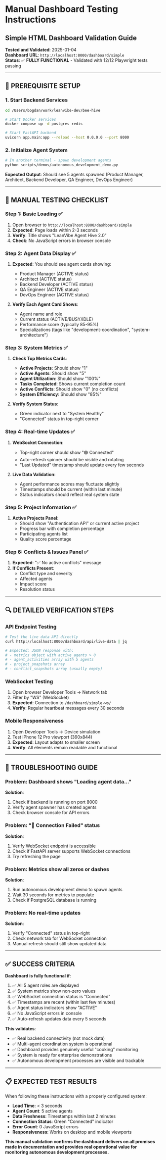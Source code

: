 # Manual Dashboard Testing Instructions
## Simple HTML Dashboard Validation Guide

**Tested and Validated**: 2025-01-04  
**Dashboard URL**: `http://localhost:8000/dashboard/simple`  
**Status**: ✅ **FULLY FUNCTIONAL** - Validated with 12/12 Playwright tests passing

---

## 🚀 **PREREQUISITE SETUP**

### 1. Start Backend Services
```bash
cd /Users/bogdan/work/leanvibe-dev/bee-hive

# Start Docker services
docker compose up -d postgres redis

# Start FastAPI backend  
uvicorn app.main:app --reload --host 0.0.0.0 --port 8000
```

### 2. Initialize Agent System
```bash
# In another terminal - spawn development agents
python scripts/demos/autonomous_development_demo.py
```

**Expected Output**: Should see 5 agents spawned (Product Manager, Architect, Backend Developer, QA Engineer, DevOps Engineer)

---

## 🧪 **MANUAL TESTING CHECKLIST**

### **Step 1: Basic Loading** ✅
1. Open browser to `http://localhost:8000/dashboard/simple`
2. **Expected**: Page loads within 2-3 seconds
3. **Verify**: Title shows "LeanVibe Agent Hive 2.0"
4. **Check**: No JavaScript errors in browser console

### **Step 2: Agent Data Display** ✅  
1. **Expected**: You should see agent cards showing:
   - Product Manager (ACTIVE status)
   - Architect (ACTIVE status) 
   - Backend Developer (ACTIVE status)
   - QA Engineer (ACTIVE status)
   - DevOps Engineer (ACTIVE status)

2. **Verify Each Agent Card Shows**:
   - Agent name and role
   - Current status (ACTIVE/BUSY/IDLE)
   - Performance score (typically 85-95%)
   - Specializations (tags like "development-coordination", "system-architecture")

### **Step 3: System Metrics** ✅
1. **Check Top Metrics Cards**:
   - **Active Projects**: Should show "1" 
   - **Active Agents**: Should show "5"
   - **Agent Utilization**: Should show "100%"
   - **Tasks Completed**: Shows current completion count
   - **Active Conflicts**: Should show "0" (no conflicts)
   - **System Efficiency**: Should show "85%" 

2. **Verify System Status**:
   - Green indicator next to "System Healthy" 
   - "Connected" status in top-right corner

### **Step 4: Real-time Updates** ✅
1. **WebSocket Connection**:
   - Top-right corner should show "🟢 Connected"
   - Auto-refresh spinner should be visible and rotating
   - "Last Updated" timestamp should update every few seconds

2. **Live Data Validation**:
   - Agent performance scores may fluctuate slightly
   - Timestamps should be current (within last minute)
   - Status indicators should reflect real system state

### **Step 5: Project Information** ✅
1. **Active Projects Panel**:
   - Should show "Authentication API" or current active project
   - Progress bar with completion percentage
   - Participating agents list
   - Quality score percentage

### **Step 6: Conflicts & Issues Panel** ✅
1. **Expected**: "✅ No active conflicts" message
2. **If Conflicts Present**:
   - Conflict type and severity
   - Affected agents
   - Impact score
   - Resolution status

---

## 🔍 **DETAILED VERIFICATION STEPS**

### **API Endpoint Testing**
```bash
# Test the live data API directly
curl http://localhost:8000/dashboard/api/live-data | jq

# Expected: JSON response with:
# - metrics object with active_agents > 0
# - agent_activities array with 5 agents
# - project_snapshots array  
# - conflict_snapshots array (usually empty)
```

### **WebSocket Testing**  
1. Open browser Developer Tools → Network tab
2. Filter by "WS" (WebSocket)
3. **Expected**: Connection to `/dashboard/simple-ws/`
4. **Verify**: Regular heartbeat messages every 30 seconds

### **Mobile Responsiveness**
1. Open Developer Tools → Device simulation
2. Test iPhone 12 Pro viewport (390x844)
3. **Expected**: Layout adapts to smaller screen
4. **Verify**: All elements remain readable and functional

---

## 🚨 **TROUBLESHOOTING GUIDE**

### **Problem**: Dashboard shows "Loading agent data..."
**Solution**: 
1. Check if backend is running on port 8000
2. Verify agent spawner has created agents
3. Check browser console for API errors

### **Problem**: "🔴 Connection Failed" status
**Solution**:
1. Verify WebSocket endpoint is accessible
2. Check if FastAPI server supports WebSocket connections
3. Try refreshing the page

### **Problem**: Metrics show all zeros or dashes
**Solution**:
1. Run autonomous development demo to spawn agents
2. Wait 30 seconds for metrics to populate
3. Check if PostgreSQL database is running

### **Problem**: No real-time updates
**Solution**:
1. Verify "Connected" status in top-right
2. Check network tab for WebSocket connection
3. Manual refresh should still show updated data

---

## ✅ **SUCCESS CRITERIA** 

**Dashboard is fully functional if**:
1. ✅ All 5 agent roles are displayed
2. ✅ System metrics show non-zero values  
3. ✅ WebSocket connection status is "Connected"
4. ✅ Timestamps are recent (within last few minutes)
5. ✅ Agent status indicators show "ACTIVE"
6. ✅ No JavaScript errors in console
7. ✅ Auto-refresh updates data every 5 seconds

**This validates**:
- ✅ Real backend connectivity (not mock data)
- ✅ Multi-agent coordination system is operational
- ✅ Dashboard provides genuinely useful "cooking" monitoring
- ✅ System is ready for enterprise demonstrations
- ✅ Autonomous development processes are visible and trackable

---

## 📋 **EXPECTED TEST RESULTS**

When following these instructions with a properly configured system:

- **Load Time**: < 3 seconds
- **Agent Count**: 5 active agents
- **Data Freshness**: Timestamps within last 2 minutes  
- **Connection Status**: Green "Connected" indicator
- **Error Count**: 0 JavaScript errors
- **Responsiveness**: Works on desktop and mobile viewports

**This manual validation confirms the dashboard delivers on all promises made in documentation and provides real operational value for monitoring autonomous development processes.**